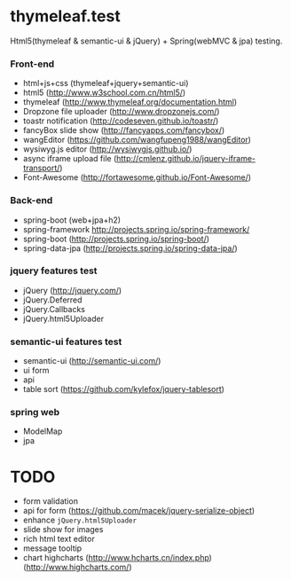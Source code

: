 # thymeleaf.test
Html5(thymeleaf & semantic-ui & jQuery) + Spring(webMVC & jpa) testing.

### Front-end
>
* html+js+css (thymeleaf+jquery+semantic-ui) 
* html5 (http://www.w3school.com.cn/html5/)
* thymeleaf (http://www.thymeleaf.org/documentation.html)
* Dropzone file uploader (http://www.dropzonejs.com/)
* toastr notification (http://codeseven.github.io/toastr/)
* fancyBox slide show (http://fancyapps.com/fancybox/)
* wangEditor (https://github.com/wangfupeng1988/wangEditor)
* wysiwyg.js editor (http://wysiwygjs.github.io/)
* async iframe upload file (http://cmlenz.github.io/jquery-iframe-transport/)
* Font-Awesome (http://fortawesome.github.io/Font-Awesome/)

### Back-end
>
* spring-boot (web+jpa+h2) 
* spring-framework http://projects.spring.io/spring-framework/
* spring-boot (http://projects.spring.io/spring-boot/)
* spring-data-jpa (http://projects.spring.io/spring-data-jpa/)

### jquery features test
>
* jQuery (http://jquery.com/)
* jQuery.Deferred
* jQuery.Callbacks
* jQuery.html5Uploader

### semantic-ui features test
>
* semantic-ui (http://semantic-ui.com/)
* ui form
* api
* table sort (https://github.com/kylefox/jquery-tablesort)

### spring web
>
* ModelMap
* jpa

# TODO
>
* form validation
* api for form (https://github.com/macek/jquery-serialize-object)
* enhance `jQuery.html5Uploader`
* slide show for images
* rich html text editor
* message tooltip
* chart highcharts (http://www.hcharts.cn/index.php) (http://www.highcharts.com/)